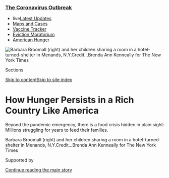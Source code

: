 <div id="app">

<div>

<div>

<div>

</div>

<div data-aria-hidden="false">

<div id="site-content" data-role="main">

<div>

<div class="css-1aor85t" style="opacity:0.000000001;z-index:-1;visibility:hidden">

<div class="css-1hqnpie">

<div class="css-epjblv">

<span class="css-z6pdnw">How Hunger Persists in a Rich Country Like
America</span>

</div>

<div class="css-k008qs">

<div class="css-1iwv8en">

<span class="css-18z7m18"></span>

<div>

<div>

</div>

</div>

</div>

<span class="css-1n6z4y">https://nyti.ms/2EL1Jb4</span>

<div class="css-1705lsu">

<div class="css-4xjgmj">

<div class="css-4skfbu" data-role="toolbar" data-aria-label="Social Media Share buttons, Save button, and Comments Panel with current comment count" data-testid="share-tools">

  - 
  - 
  - 
  - 
    
    <div class="css-6n7j50">
    
    </div>

  - 
  - 

</div>

</div>

</div>

</div>

</div>

</div>

<div class="css-11qgg8s">

<div class="css-l9svim">

### [<span class="css-pa1jbp"><span class="css-1rxm0ex">The Coronavirus</span><span class="css-1rxm0ex"> Outbreak</span></span>](https://www.nytimes3xbfgragh.onion/news-event/coronavirus?name=styln-coronavirus-national&region=TOP_BANNER&block=storyline_menu_recirc&action=click&pgtype=Article&impression_id=79274710-f1c5-11ea-9d0b-75131b3353e3&variant=undefined)

  - <span class="css-ousu42"><span class="css-12clwdu">live</span>[Latest
    Updates](https://www.nytimes3xbfgragh.onion/2020/09/08/world/covid-19-coronavirus.html?name=styln-coronavirus-national&region=TOP_BANNER&block=storyline_menu_recirc&action=click&pgtype=Article&impression_id=79274711-f1c5-11ea-9d0b-75131b3353e3&variant=undefined)</span>
  - <span class="css-ousu42">[Maps and
    Cases](https://www.nytimes3xbfgragh.onion/interactive/2020/us/coronavirus-us-cases.html?name=styln-coronavirus-national&region=TOP_BANNER&block=storyline_menu_recirc&action=click&pgtype=Article&impression_id=79274712-f1c5-11ea-9d0b-75131b3353e3&variant=undefined)</span>
  - <span class="css-ousu42">[Vaccine
    Tracker](https://www.nytimes3xbfgragh.onion/interactive/2020/science/coronavirus-vaccine-tracker.html?name=styln-coronavirus-national&region=TOP_BANNER&block=storyline_menu_recirc&action=click&pgtype=Article&impression_id=79274713-f1c5-11ea-9d0b-75131b3353e3&variant=undefined)</span>
  - <span class="css-ousu42">[Eviction
    Moratorium](https://www.nytimes3xbfgragh.onion/2020/09/02/your-money/eviction-moratorium-covid.html?name=styln-coronavirus-national&region=TOP_BANNER&block=storyline_menu_recirc&action=click&pgtype=Article&impression_id=79274714-f1c5-11ea-9d0b-75131b3353e3&variant=undefined)</span>
  - <span class="css-ousu42">[American
    Hunger](https://www.nytimes3xbfgragh.onion/interactive/2020/09/02/magazine/food-insecurity-hunger-us.html?name=styln-coronavirus-national&region=TOP_BANNER&block=storyline_menu_recirc&action=click&pgtype=Article&impression_id=79274715-f1c5-11ea-9d0b-75131b3353e3&variant=undefined)</span>

</div>

</div>

<div id="fullBleedHeaderContent">

<div class="css-n4ws9g">

![<span class="css-i48y28 e13ogyst0" data-aria-hidden="true">Barbara
Broomall (right) and her children sharing a room in a
hotel-turned-shelter in Menands,
N.Y.</span><span class="css-ach9cc e1z0qqy90" itemprop="copyrightHolder"><span class="css-1ly73wi e1tej78p0">Credit...</span><span><span>Brenda
Ann Kenneally for The New York
Times</span></span></span>](https://static01.graylady3jvrrxbe.onion/images/2020/09/06/magazine/06mag-hunger-intro-09/06mag-hunger-intro-09-articleLarge-v2.jpg?quality=75&auto=webp&disable=upscale)

</div>

<div class="css-3z92zw">

<div class="css-6cn7ki">

<div class="NYTAppHideMasthead css-1bcu9v6 e1suatyy0">

<div class="section css-1o1qe8k e1suatyy2">

<div class="css-cu5p7t er09x8g0">

<div class="css-6n7j50">

</div>

<span class="css-1dv1kvn">Sections</span>

[Skip to content](#site-content)[Skip to site index](#site-index)

</div>

<div class="css-10698na e1huz5gh0">

</div>

</div>

</div>

<div class="css-1sojcmr ehdk2mb0">

# How Hunger Persists in a Rich Country Like America

</div>

Beyond the pandemic emergency, there is a food crisis hidden in plain
sight: Millions struggling for years to feed their families.

</div>

</div>

<div class="css-nwzfg5 e1gnum310">

<span class="css-1f9pvn2 magazine">Barbara Broomall (right) and her
children sharing a room in a hotel-turned-shelter in Menands,
N.Y.</span><span class="css-ach9cc e1z0qqy90" itemprop="copyrightHolder"><span class="css-1ly73wi e1tej78p0">Credit...</span><span><span>Brenda
Ann Kenneally for The New York Times</span></span></span>

</div>

<div id="sponsor-wrapper" class="css-1hyfx7x">

<div id="sponsor-slug" class="css-19vbshk">

Supported by

</div>

[Continue reading the main
story](#after-sponsor)

<div id="sponsor" class="ad sponsor-wrapper" style="text-align:center;height:100%;display:block">

</div>

<div id="after-sponsor">

</div>

</div>

<div class="css-1fl1393 e1gnum311">

<div class="css-18e8msd">

<div class="css-vp77d3 epjyd6m0">

<div class="css-1baulvz">

By <span class="css-1baulvz last-byline" itemprop="name">Adrian Nicole
LeBlanc</span>

</div>

</div>

  - Sept. 2,
    2020

  - 
    
    <div class="css-4xjgmj">
    
    <div class="css-d8bdto" data-role="toolbar" data-aria-label="Social Media Share buttons, Save button, and Comments Panel with current comment count" data-testid="share-tools">
    
      - 
      - 
      - 
      - 
        
        <div class="css-6n7j50">
        
        </div>
    
      - 
      - 
    
    </div>
    
    </div>

</div>

</div>

</div>

<div class="section meteredContent css-1r7ky0e" name="articleBody" itemprop="articleBody">

<div class="css-1fanzo5 StoryBodyCompanionColumn">

<div class="css-53u6y8">

In March, the photographer Brenda Ann Kenneally was visiting Troy, N.Y.,
when the coronavirus pandemic hit the East Coast. She grew up in the
area, bouncing among friends and group homes after her mother kicked her
out when she was 12. Kenneally has spent decades immersed in the
intimate lives of a group of upstate families who share her legacy,
using images to explore the way economic forces ravage people’s lives
for generations. “I knew every single layer of disadvantage they lived
on a daily basis would be exacerbated by Covid,” she says.

As April unfolded, Kenneally checked on friends in crowded apartments
and shelters in and around Troy, and for weeks she was the only person
wearing a mask. Stressors were so common — evictions, unemployment,
isolation — that Covid-19 hadn’t yet struck many of them as particularly
significant. But as jobs continued to disappear in New York and around
the country, Kenneally knew that millions of Americans were now being
thrown into the kind of precarity that the people she knew had long
endured. “It was the moment to connect the root causes of all the things
that people could be shamed for with what you see in front of the
camera,” she says. “The situations that define a life of scarcity were
becoming democratized.”

She returned to Queens, where she lives, packed up her pull camper and
enlisted Rafael Gonzalez, the father of her 26-year-old son, beginning
what would become a 92-day trip across the country documenting food
insecurity. She and Gonzalez met as homeless teenagers working for a
carnival, so they knew the
road.

</div>

</div>

<div id="food-insecurity-hunger-us-embed" class="section interactive-content interactive-size-scoop css-1vzrg66" data-id="100000007319099">

## Hunger Embed

<div class="css-17ih8de interactive-body" data-sourceid="100000007319099">

[](https://www.nytimes3xbfgragh.onion/interactive/2020/09/02/magazine/food-insecurity-hunger-us.html)

<div id="hunger-embed">

<div class="embed-text">

# AMERICA AT HUNGER’S EDGE

<div class="cta">

See all the
photographs![arrow](https://static01.graylady3jvrrxbe.onion/newsgraphics/2020/08/17/hunger/assets/images/tiny_arrow_white.svg)

</div>

</div>

<div class="img-wrapper">

![Sulton family
prays](https://static01.graylady3jvrrxbe.onion/images/2020/09/01/magazine/food-insecurity-hunger-us/food-insecurity-hunger-us-threeByTwoMediumAt2X.jpg)

<div class="photo-credit">

Brenda Ann Kenneally for The New York Times

</div>

</div>

</div>

</div>

</div>

<div class="css-1fanzo5 StoryBodyCompanionColumn">

<div class="css-53u6y8">

The highways were quiet as they headed north. They visited Salvation
Armys and food pantries in Canandaigua, Utica and Buffalo. Kenneally
knocked on car windows and walked the lines. Every postindustrial town
and city they passed through looked abandoned. “You couldn’t tell if
they had been closed down because of globalization three decades ago or
Covid,” she says.

</div>

</div>

<div class="css-1fanzo5 StoryBodyCompanionColumn">

<div class="css-53u6y8">

They made a brief return to Troy before heading west. On Mother’s Day,
Kenneally joined the Stocklas family for a meal. Family members had
pooled their benefits from SNAP (the federal Supplemental Nutrition
Assistance Program — food stamps) to buy the food. “I’ve been watching
the Stocklases struggle to put dinner on the table for 15 years,”
Kenneally says. Kenneally’s mother was aided by food stamps after her
father left, and she used federal food benefits, too, especially when
raising her own son as a single mother.

Then Kenneally and Gonzalez left for Pennsylvania. From there to Gary,
Ind., to Chicago, charities and nonprofits were adjusting to new safety
protocols to deliver food. The Salvation Army has more than 7,600
centers of operation, and many waived eligibility requirements. Food
banks distribute to local pantries, which in turn get groceries directly
to people or to organizations that serve hot meals. Volunteers — many of
them senior citizens — were now at risk, so staff was scrambling to find
help while converting to curbside pickup. In Parma, Ohio, the school
district, like so many across the country, had essentially become its
own food bank. In Memphis, a woman became a distribution point for her
condominium complex, giving away boxed lunches that she retrieved from
her niece’s
school.

</div>

</div>

<div class="css-a7yk8a e73j0it0">

<div class="css-1xdhyk6 erfvjey0">

<span class="css-1ly73wi e1tej78p0">Image</span>

<div class="css-zjzyr8">

<div data-testid="lazyimage-container" style="height:257.77777777777777px">

</div>

</div>

</div>

<span class="css-i48y28 e13ogyst0" data-aria-hidden="true">Jasmine
Williams, 2, lives in Gary, Ind. During the pandemic, she and her family
have had to rely on food from the Salvation Army and meals provided by
the school
district.</span><span class="css-ach9cc e1z0qqy90" itemprop="copyrightHolder"><span class="css-1ly73wi e1tej78p0">Credit...</span><span>Brenda
Ann Kenneally for The New York
Times</span></span>

<div class="css-1xdhyk6 erfvjey0">

<span class="css-1ly73wi e1tej78p0">Image</span>

<div class="css-zjzyr8">

<div data-testid="lazyimage-container" style="height:257.77777777777777px">

</div>

</div>

</div>

<span class="css-i48y28 e13ogyst0" data-aria-hidden="true">Luckas
Manaseri, 12, made apple bread using the chopped-up fruit from a week’s
worth of school
lunches.</span><span class="css-ach9cc e1z0qqy90" itemprop="copyrightHolder"><span class="css-1ly73wi e1tej78p0">Credit...</span><span>Brenda
Ann Kenneally for The New York Times</span></span>

</div>

<div class="css-1fanzo5 StoryBodyCompanionColumn">

<div class="css-53u6y8">

Precarity wasn’t new to Kenneally, but what was striking now was the
astonishing scale. Lines at food banks stretched to hundreds of cars,
some carrying people who had never sought food assistance before. In
Houston, Catholic Charities was providing food to as many as 2,000
people every six hours. The Mamie George Community Center there gave out
567,000 pounds of food in 2019; between March 18, 2020, and July 6, when
Kenneally arrived, the M.G.C.C. had already distributed 528,437 pounds.

</div>

</div>

<div class="css-1fanzo5 StoryBodyCompanionColumn">

<div class="css-53u6y8">

At a time when the heat and the fear were rising, when Americans were
urged to keep distance from loved ones, when protesters — outdoors —
were risking their safety, strangers let Kenneally and Gonzalez, wearing
masks, into their homes and kitchens to watch them prepare their food
and eat. “They understood that telling their food-struggle story now and
even pre-Covid was important,” Kenneally says. She moved in close,
photographing this ordinary intimacy under extraordinary circumstances.
“I want you to feel like you are there, to go in there, to be
vulnerable and to honor the fact that these people are making themselves
vulnerable.”

</div>

</div>

<div class="css-79elbk" data-testid="photoviewer-wrapper">

<div class="css-z3e15g" data-testid="photoviewer-wrapper-hidden">

</div>

<div class="css-1a48zt4 ehw59r15" data-testid="photoviewer-children">

![<span class="css-i48y28 e13ogyst0" data-aria-hidden="true">Deborah
Saylor, one of the dozen women who became known this spring as the Lunch
Lady Legends in Parma, Ohio. The local school district was passing out a
week’s worth of bagged breakfasts and lunches to about 1,500
children.</span><span class="css-ach9cc e1z0qqy90" itemprop="copyrightHolder"><span class="css-1ly73wi e1tej78p0">Credit...</span><span>Brenda
Ann Kenneally for The New York
Times</span></span>](https://static01.graylady3jvrrxbe.onion/images/2020/09/06/magazine/06mag-hunger-intro-05/06mag-hunger-intro-05-articleLarge.jpg?quality=75&auto=webp&disable=upscale)

</div>

</div>

<div class="css-1fanzo5 StoryBodyCompanionColumn">

<div class="css-53u6y8">

**In 1936, Dorothea Lange** took what would become a world-famous
photograph of 32-year-old Florence Owens Thompson, in Nipomo, Calif. It
was early March, and Lange was speeding home to Berkeley, where she
lived. She glimpsed a handwritten sign that read “Pea-Pickers Camp,” but
at first she drove right past it.

She had spent that bitter cold February following migrant workers who
had fled the Dust Bowl and were following crops. Many were starving. By
1936, thousands were flooding into California every month, and police
officers were stationed at the state’s borders to turn back anyone
deemed a “transient.” Lange was taking photographs for the Resettlement
Administration, a New Deal agency that would soon change its name to the
Farm Security Administration, which relocated poor urban and rural
people into government-planned communities. The government’s goal was to
educate voters who hadn’t been so hard hit by the Great Depression and
didn’t know much about the degrees of suffering in their
midst.

<div id="NYT_MAIN_CONTENT_1_REGION" class="css-9tf9ac">

<div>

<div id="styln-covid-updates-world" class="section interactive-content interactive-size-medium css-1ftcdic">

<div class="css-17ih8de interactive-body">

<div id="styln-briefing-block" data-asset-id="QXJ0aWNsZTpueXQ6Ly9hcnRpY2xlLzczNDIwODc0LTQ1NGYtNTQ4Ny1hYzExLTM0Mzg2ODUxZDI3ZA==">

<div class="briefing-block-header-section">

# [Latest Updates: The Coronavirus Outbreak](https://www.nytimes3xbfgragh.onion/2020/09/08/world/covid-19-coronavirus.html?action=click&pgtype=Article&state=default&region=MAIN_CONTENT_1&context=storylines_live_updates)

<div class="briefing-block-ts">

Updated 2020-09-08T11:04:36.368Z

</div>

</div>

  - [As senators return to Washington, an impasse over a virus relief
    package
    looms.](https://www.nytimes3xbfgragh.onion/2020/09/08/world/covid-19-coronavirus.html?action=click&pgtype=Article&state=default&region=MAIN_CONTENT_1&context=storylines_live_updates#link-4a77847f)
  - [Nine drugmakers pledge to thoroughly vet any coronavirus
    vaccine.](https://www.nytimes3xbfgragh.onion/2020/09/08/world/covid-19-coronavirus.html?action=click&pgtype=Article&state=default&region=MAIN_CONTENT_1&context=storylines_live_updates#link-679303d7)
  - [‘The lockdown killed my father’: Farmer suicides add to India’s
    virus
    misery.](https://www.nytimes3xbfgragh.onion/2020/09/08/world/covid-19-coronavirus.html?action=click&pgtype=Article&state=default&region=MAIN_CONTENT_1&context=storylines_live_updates#link-1c973131)

<div class="briefing-block-footer">

<div class="briefing-block-footer-meta">

[See more
updates](https://www.nytimes3xbfgragh.onion/2020/09/08/world/covid-19-coronavirus.html?action=click&pgtype=Article&state=default&region=MAIN_CONTENT_1&context=storylines_live_updates)

</div>

<div class="briefing-block-briefinglinks">

<span>More live coverage:</span>
[Markets](https://www.nytimes3xbfgragh.onion/live/2020/09/08/business/stock-market-today-coronavirus?action=click&pgtype=Article&state=default&region=MAIN_CONTENT_1&context=storylines_live_updates)

</div>

</div>

</div>

</div>

</div>

</div>

</div>

After Lange passed the pea-pickers sign, she drove for another 20 miles,
wanting to believe, she later wrote in an article, that she already had
enough evidence of hardship, but she had an argument with herself:
“Dorothea, how about that camp back there? … Nobody could ask this of
you, now could they? … To turn back certainly is not necessary. Isn’t
this just one more of the same?” She turned back to see for
herself.

</div>

</div>

<div class="css-79elbk" data-testid="photoviewer-wrapper">

<div class="css-z3e15g" data-testid="photoviewer-wrapper-hidden">

</div>

<div class="css-1a48zt4 ehw59r15" data-testid="photoviewer-children">

<div class="css-1xdhyk6 erfvjey0">

<span class="css-1ly73wi e1tej78p0">Image</span>

<div class="css-zjzyr8">

<div data-testid="lazyimage-container" style="height:482.0444444444445px">

</div>

</div>

</div>

<span class="css-i48y28 e13ogyst0" data-aria-hidden="true">Dorothea
Lange’s “Migrant Mother,” photographed in Nipomo, Calif., in
1936.</span><span class="css-ach9cc e1z0qqy90" itemprop="copyrightHolder"><span class="css-1ly73wi e1tej78p0">Credit...</span><span>Library
of Congress</span></span>

</div>

</div>

<div class="css-1fanzo5 StoryBodyCompanionColumn">

<div class="css-53u6y8">

She found Thompson and three of her children huddled under a tattered,
dirty tent. “She said that they had been living on frozen vegetables
from the surrounding fields, and birds that the children killed,” Lange
wrote. “She seemed to know that my pictures might help her, and so she
helped me.”

</div>

</div>

<div class="css-1fanzo5 StoryBodyCompanionColumn">

<div class="css-53u6y8">

Lange’s photographs of Thompson ran in The San Francisco News shortly
afterward. The public reaction to the image of an attractive mother and
her daughters was immediate: letters of concern, calls to action,
donations. The government assembled 20,000 pounds of emergency food, but
by the time it was shipped to that particular migrant camp, the woman
had already packed up her seven hungry children and pressed on. The
image, which eventually came to be titled “Migrant Mother,” circulated
widely and increased popular support for the New Deal programs that
evolved into what remains of our social safety net today. Until 1978,
her name — and that she was of Cherokee descent — remained unknown.

<div id="NYT_MAIN_CONTENT_2_REGION" class="css-9tf9ac">

<div>

</div>

</div>

Our treatment of hunger as an emergency, rather than a symptom of
systemic inequities, has long informed our response to it, and as a
result, government programs have been designed to alleviate each peak
rather than to address the factors that produce them. “Hunger becoming
public is the start of a struggle, but it’s only the beginning of what’s
required for change,” says Laurie B. Green, an associate professor of
history at the University of Texas at Austin, whose research looks at
the moment in the 1960s when public health commissions, politicians and
the media “discovered” hunger.

The severing of hunger from its socioeconomic context minimized the
relationship between the restructuring of land, labor and industrial
farming and its effect on diets and access to healthful food. Federal
surplus-commodity programs grew out of the Great Depression, providing
hungry people with leftover staples like flour, rice and lard. But their
priority was to subsidize white farmers; the starchy diet did little to
alleviate malnutrition. In the early 1960s, some areas began to offer
food stamps instead. But because the coupons needed to be purchased
every month, and values were set by local counties, they were
inaccessible to the poorest — especially Southern Black residents — who
were now unable to get any food at all. Activists like Fannie Lou Hamer
organized against the program. The purchase requirement remained in
place until 1977.

The first food bank opened in 1967. That December, Look magazine
published photographs by Al Clayton, part of an exposé about a destitute
family living in a windowless shack on no more than “coffee, flour and
an inch of rice in a cellophane bag.” The next year, a CBS documentary,
“Hunger in America,” featured a baby in an American hospital crib
dying of starvation onscreen. Public pressure led to legislation that
improved access to food stamps and created the Special Supplemental
Nutrition Program for Women, Infants and Children (WIC) in 1972.

</div>

</div>

<div class="css-79elbk" data-testid="photoviewer-wrapper">

<div class="css-z3e15g" data-testid="photoviewer-wrapper-hidden">

</div>

<div class="css-1a48zt4 ehw59r15" data-testid="photoviewer-children">

<div class="css-1xdhyk6 erfvjey0">

<span class="css-1ly73wi e1tej78p0">Image</span>

<div class="css-zjzyr8">

<div data-testid="lazyimage-container" style="height:545.2px">

</div>

</div>

</div>

<span class="css-i48y28 e13ogyst0" data-aria-hidden="true">An image from
Al Clayton’s exploration of poverty in the South in
1967.</span><span class="css-ach9cc e1z0qqy90" itemprop="copyrightHolder"><span class="css-1ly73wi e1tej78p0">Credit...</span><span>The
Estate of Al Clayton</span></span>

</div>

</div>

<div class="css-1fanzo5 StoryBodyCompanionColumn">

<div class="css-53u6y8">

But those programs weren’t designed to eliminate need. WIC limits the
age of child recipients; SNAP meets roughly two-thirds of a household’s
food needs, and recipients run out of food by the end of the month. “Our
whole safety net is based on the premise that all able-bodied adults can
get a job, and every kind of assistance is temporary,” says the
Princeton sociologist Kathryn
Edin.

<div id="NYT_MAIN_CONTENT_3_REGION" class="css-9tf9ac">

<div>

<div id="styln-prism-freeform-1594220623585" class="section interactive-content interactive-size-medium css-1ftcdic">

<div class="css-17ih8de interactive-body">

<div id="prism-freeform-block-62914" class="css-19mumt8" data-role="complementary" data-storyline="The Coronavirus Outbreak" data-truncated="true" tabindex="0">

<div class="css-a8d9oz">

<div class="css-eb027h">

[](https://www.nytimes3xbfgragh.onion/news-event/coronavirus?action=click&pgtype=Article&state=default&region=MAIN_CONTENT_3&context=storylines_faq)

### The Coronavirus Outbreak ›

#### Frequently Asked Questions

Updated September 4, 2020

  - #### What are the symptoms of coronavirus?
    
      - In the beginning, the coronavirus [seemed like it was primarily
        a respiratory
        illness](https://www.nytimes3xbfgragh.onion/article/coronavirus-facts-history.html?action=click&pgtype=Article&state=default&region=MAIN_CONTENT_3&context=storylines_faq#link-6817bab5) —
        many patients had fever and chills, were weak and tired, and
        coughed a lot, though some people don’t show many symptoms at
        all. Those who seemed sickest had pneumonia or acute respiratory
        distress syndrome and received supplemental oxygen. By now,
        doctors have identified many more symptoms and syndromes. In
        April, [the C.D.C. added to the list of early
        signs](https://www.nytimes3xbfgragh.onion/2020/04/27/health/coronavirus-symptoms-cdc.html?action=click&pgtype=Article&state=default&region=MAIN_CONTENT_3&context=storylines_faq) sore
        throat, fever, chills and muscle aches. Gastrointestinal upset,
        such as diarrhea and nausea, has also been observed. Another
        telltale sign of infection may be a sudden, profound diminution
        of one’s [sense of smell and
        taste.](https://www.nytimes3xbfgragh.onion/2020/03/22/health/coronavirus-symptoms-smell-taste.html?action=click&pgtype=Article&state=default&region=MAIN_CONTENT_3&context=storylines_faq) Teenagers
        and young adults in some cases have developed painful red and
        purple lesions on their fingers and toes — nicknamed “Covid toe”
        — but few other serious symptoms.

  - #### Why is it safer to spend time together outside?
    
      - [Outdoor
        gatherings](https://www.nytimes3xbfgragh.onion/2020/05/15/us/coronavirus-what-to-do-outside.html?action=click&pgtype=Article&state=default&region=MAIN_CONTENT_3&context=storylines_faq) lower
        risk because wind disperses viral droplets, and sunlight can
        kill some of the virus. Open spaces prevent the virus from
        building up in concentrated amounts and being inhaled, which can
        happen when infected people exhale in a confined space for long
        stretches of time, said Dr. Julian W. Tang, a virologist at the
        University of Leicester.

  - #### Why does standing six feet away from others help?
    
      - The coronavirus spreads primarily through droplets from your
        mouth and nose, especially when you cough or sneeze. The C.D.C.,
        one of the organizations using that measure, [bases its
        recommendation of six
        feet](https://www.nytimes3xbfgragh.onion/2020/04/14/health/coronavirus-six-feet.html?action=click&pgtype=Article&state=default&region=MAIN_CONTENT_3&context=storylines_faq) on
        the idea that most large droplets that people expel when they
        cough or sneeze will fall to the ground within six feet. But six
        feet has never been a magic number that guarantees complete
        protection. Sneezes, for instance, can launch droplets a lot
        farther than six feet, [according to a recent
        study](https://jamanetwork.com/journals/jama/fullarticle/2763852).
        It's a rule of thumb: You should be safest standing six feet
        apart outside, especially when it's windy. But keep a mask on at
        all times, even when you think you’re far enough apart.

  - #### I have antibodies. Am I now immune?
    
      - As of right now,[ that seems likely, for at least several
        months.](https://www.nytimes3xbfgragh.onion/2020/07/22/health/covid-antibodies-herd-immunity.html?action=click&pgtype=Article&state=default&region=MAIN_CONTENT_3&context=storylines_faq) There
        have been frightening accounts of people suffering what seems to
        be a second bout of Covid-19. But experts say these patients may
        have a drawn-out course of infection, with the virus taking a
        slow toll weeks to months after initial exposure. People
        infected with the coronavirus typically
        [produce](https://www.nature.com/articles/s41586-020-2456-9) immune
        molecules called antibodies, which are [protective proteins made
        in response to an
        infection](https://www.nytimes3xbfgragh.onion/2020/05/07/health/coronavirus-antibody-prevalence.html?action=click&pgtype=Article&state=default&region=MAIN_CONTENT_3&context=storylines_faq)[.
        These antibodies
        may](https://www.nytimes3xbfgragh.onion/2020/05/07/health/coronavirus-antibody-prevalence.html?action=click&pgtype=Article&state=default&region=MAIN_CONTENT_3&context=storylines_faq) last
        in the body [only two to three
        months](https://www.nature.com/articles/s41591-020-0965-6),
        which may seem worrisome, but that’s perfectly normal after an
        acute infection subsides, said Dr. Michael Mina, an immunologist
        at Harvard University. It may be possible to get the coronavirus
        again, but it’s highly unlikely that it would be possible in a
        short window of time from initial infection or make people
        sicker the second time.

  - #### What are my rights if I am worried about going back to work?
    
      - Employers have to provide [a safe
        workplace](https://www.osha.gov/SLTC/covid-19/standards.html) with
        policies that protect everyone equally. [And if one of your
        co-workers tests positive for the coronavirus, the
        C.D.C.](https://www.nytimes3xbfgragh.onion/article/coronavirus-money-unemployment.html?action=click&pgtype=Article&state=default&region=MAIN_CONTENT_3&context=storylines_faq) has
        said that [employers should tell their
        employees](https://www.cdc.gov/coronavirus/2019-ncov/community/guidance-business-response.html) --
        without giving you the sick employee’s name -- that they may
        have been exposed to the
virus.

<div id="styln-survey-component-62914" class="styln-survey-component" data-surveyname="faq" data-surveystoryline="coronavirus">

</div>

</div>

<div class="css-6mllg9">

</div>

<div class="css-pmm6ed">

<span class="css-5gimkt"></span>

</div>

</div>

</div>

</div>

</div>

</div>

</div>

In the 1980s, in response to cuts to food benefits during the Reagan
administration, hunger was discovered again with commissions and
reports. The underlying problem was bound up with the increasingly
punishing nature of the American economy, especially for people of
color. Food banks were supposed to fill in the gaps. But today more than
37 million Americans are food insecure, according to the U.S.D.A. “We
call it an emergency food system, but it’s a 50-year emergency,” says
Noreen Springstead, executive director of WhyHunger, which supports
grass-roots organizations that approach food insecurity systemically.

</div>

</div>

<div class="css-1fanzo5 StoryBodyCompanionColumn">

<div class="css-53u6y8">

**Food insecurity no longer** looks like a skinny mother in a tent or
children with rickets and kwashiorkor; it looks like fast food at the
end of the month when SNAP runs out, or rural “food deserts,” where few
food banks reach. Its legacy is diabetes, high blood pressure and
obesity.

The pandemic has revealed the fragility of a highly centralized
industrial food system and has given us a glimpse of the tenuous lives
of the workers who farm, process, deliver and ring up the food we need.
It also has shown, as Springstead points out, just “how close people are
to the edge of the abyss. They can’t keep their apartment and can’t pay
for their groceries; they are one paycheck away from, ‘What am I going
to
do?’”

</div>

</div>

<div class="css-a7yk8a e73j0it0">

<div class="css-1xdhyk6 erfvjey0">

<span class="css-1ly73wi e1tej78p0">Image</span>

<div class="css-zjzyr8">

<div data-testid="lazyimage-container" style="height:257.77777777777777px">

</div>

</div>

</div>

<span class="css-i48y28 e13ogyst0" data-aria-hidden="true">Gesma
Mohamed, a single mother with three small children, works 10-hour night
shifts processing returned packages at a warehouse. ‘‘Every time I come
home, the kids say, ‘Mama, mama, we hungry\!’
’’</span><span class="css-ach9cc e1z0qqy90" itemprop="copyrightHolder"><span class="css-1ly73wi e1tej78p0">Credit...</span><span>Brenda
Ann Kenneally for The New York
Times</span></span>

<div class="css-1xdhyk6 erfvjey0">

<span class="css-1ly73wi e1tej78p0">Image</span>

<div class="css-zjzyr8">

<div data-testid="lazyimage-container" style="height:257.77777777777777px">

</div>

</div>

</div>

<span class="css-i48y28 e13ogyst0" data-aria-hidden="true">Zubaidah
Abdulshukur, 40, and her husband, who works at a recycling plant,
receive $1,000 a month in food stamps for their six children; when the
benefits run out, she picks up donations from a food truck around the
corner.</span><span class="css-ach9cc e1z0qqy90" itemprop="copyrightHolder"><span class="css-1ly73wi e1tej78p0">Credit...</span><span>Brenda
Ann Kenneally for The New York Times</span></span>

</div>

<div class="css-1fanzo5 StoryBodyCompanionColumn">

<div class="css-53u6y8">

Programs created to help the poorest Americans now supplement the
working poor. More than half of all SNAP recipients work. The pandemic
has heightened food insecurity. The Salvation Army reported an 84
percent increase since last year in the number of boxes handed out at
their drive-through pantries. Meals on Wheels has seen a 47 percent
increase in the number of people it serves. In addition to federal
subsidies, food banks rely on private donations, which historically
decline during economic downturns. Corporate donors are selling more of
the food they would ordinarily donate because it’s no longer expiring on
the shelves.

Even before the pandemic, food insecurity was entangled with
unaffordable housing, health care costs, unreliable transportation. In
Troy, before she traveled across the country, Kenneally met with her
friend Barbara Broomall. Three days before the eviction moratorium,
federal marshals put Broomall, her three children and their belongings
on the street. With the pandemic lockdown, it became clear that her only
option was a room in the Schuyler Inn, a homeless shelter that was once
a hotel. Broomall and her son both received S.S.I. for mental health
issues, and the $1,457 rent ate up the checks. She had no car to reach
her children’s schools to collect the food they were distributing,
though before the school kitchens were up and running, they were
offering only snacks — Ritz crackers, chips, granola bars — so it wasn’t
worth bus fare. The Schuyler Inn didn’t provide Wi-Fi, so her daughter
tried to connect to her schoolwork in a Burger King parking
lot.

</div>

</div>

<div class="css-79elbk" data-testid="photoviewer-wrapper">

<div class="css-z3e15g" data-testid="photoviewer-wrapper-hidden">

</div>

<div class="css-1a48zt4 ehw59r15" data-testid="photoviewer-children">

<div class="css-1xdhyk6 erfvjey0">

<span class="css-1ly73wi e1tej78p0">Image</span>

<div class="css-zjzyr8">

<div data-testid="lazyimage-container" style="height:262.2888888888889px">

</div>

</div>

</div>

<span class="css-i48y28 e13ogyst0" data-aria-hidden="true">Rosy Romero,
26, and her three children: Alexander, 7; Azly, 2; and Cristina, 9
months. Romero, who lost her babysitting job when the pandemic hit, gets
food from her church and a food
pantry.</span><span class="css-ach9cc e1z0qqy90" itemprop="copyrightHolder"><span class="css-1ly73wi e1tej78p0">Credit...</span><span>Brenda
Ann Kenneally for The New York Times</span></span>

</div>

</div>

<div class="css-1fanzo5 StoryBodyCompanionColumn">

<div class="css-53u6y8">

If they go on for too long, temporary solutions become permanent. Food
banks become bureaucracies; hotels meant to hold the overflow of
shelters, like the Schuyler Inn, become homes. Public schools, which
have never reconciled their hours with the actual schedules of working
people, become essential hubs for entire communities.

</div>

</div>

<div class="css-1fanzo5 StoryBodyCompanionColumn">

<div class="css-53u6y8">

On July 16, toward the end of her travels, Kenneally pulled up to the
fields of Hatch, N.M. Teodula Portillo, 47, had been up since 4 a.m. She
had allowed her teenage sons 20 more minutes to sleep and didn’t wake
her 11-year-old twin daughters because they cannot work legally until
they are 12. By 5:30 a.m., Portillo and her boys were bent over picking
onions, for which they are paid by the bushel. Employers are required to
pay minimum wage only for certain tasks that are part of agricultural
work. Portillo receives SNAP intermittently — if she earns too much,
they are not eligible. Kenneally knelt on the dirt and began shooting,
some 900 miles from Nipomo, where Lange took her iconic photograph,
which helped Americans discover the hunger that both she and Kenneally
knew too much about. The attachment to this discovering is as persistent
as the underlying social problems — which to this day remain
ignored.

</div>

</div>

<div class="css-79elbk" data-testid="photoviewer-wrapper">

<div class="css-z3e15g" data-testid="photoviewer-wrapper-hidden">

</div>

<div class="css-1a48zt4 ehw59r15" data-testid="photoviewer-children">

<div class="css-1xdhyk6 erfvjey0">

<span class="css-1ly73wi e1tej78p0">Image</span>

<div class="css-zjzyr8">

<div data-testid="lazyimage-container" style="height:257.77777777777777px">

</div>

</div>

</div>

<span class="css-i48y28 e13ogyst0" data-aria-hidden="true">Rene Lopez,
46, helped open a food bank on the Pascua Yaqui reservation in Tucson
last year. “I know how it is on the reservation,” said Lopez, who is
half Native American. “When you’re out there, it’s far, there’s no
grocery stores
nearby.”</span><span class="css-ach9cc e1z0qqy90" itemprop="copyrightHolder"><span class="css-1ly73wi e1tej78p0">Credit...</span><span>Brenda
Ann Kenneally for The New York Times</span></span>

</div>

</div>

<div class="css-1fanzo5 StoryBodyCompanionColumn">

<div class="css-53u6y8">

-----

**Adrian Nicole LeBlanc**, an independent journalist and MacArthur
fellow, was embedded in an assisted-living facility as Kenneally began
her trip for this issue. They have worked together since 2003. **Brenda
Ann Kenneally** is a multimedia journalist who, over 30 years, has
produced participatory media projects with families from her home
community, including “Upstate Girls: Unraveling Collar City.” She is
currently assembling a multimedia autobiography, charting her experience
from being a disenfranchised youth to becoming a Guggenheim fellow and
frequent contributor to the
magazine.

</div>

</div>

<div id="food-insecurity-hunger-us-embed" class="section interactive-content interactive-size-scoop css-1vzrg66" data-id="100000007319099">

## Hunger Embed

<div class="css-17ih8de interactive-body" data-sourceid="100000007319099">

[](https://www.nytimes3xbfgragh.onion/interactive/2020/09/02/magazine/food-insecurity-hunger-us.html)

<div id="hunger-embed">

<div class="embed-text">

# AMERICA AT HUNGER’S EDGE

<div class="cta">

See all the
photographs![arrow](https://static01.graylady3jvrrxbe.onion/newsgraphics/2020/08/17/hunger/assets/images/tiny_arrow_white.svg)

</div>

</div>

<div class="img-wrapper">

![Sulton family
prays](https://static01.graylady3jvrrxbe.onion/images/2020/09/01/magazine/food-insecurity-hunger-us/food-insecurity-hunger-us-threeByTwoMediumAt2X.jpg)

<div class="photo-credit">

Brenda Ann Kenneally for The New York Times

</div>

</div>

</div>

</div>

</div>

</div>

<div>

</div>

<div>

</div>

<div>

</div>

<div>

<div id="bottom-wrapper" class="css-1ede5it">

<div id="bottom-slug" class="css-l9onyx">

Advertisement

</div>

[Continue reading the main
story](#after-bottom)

<div id="bottom" class="ad bottom-wrapper" style="text-align:center;height:100%;display:block;min-height:90px">

</div>

<div id="after-bottom">

</div>

</div>

</div>

</div>

</div>

## Site Index

<div>

</div>

## Site Information Navigation

  - [© <span>2020</span> <span>The New York Times
    Company</span>](https://help.nytimes3xbfgragh.onion/hc/en-us/articles/115014792127-Copyright-notice)

<!-- end list -->

  - [NYTCo](https://www.nytco.com/)
  - [Contact
    Us](https://help.nytimes3xbfgragh.onion/hc/en-us/articles/115015385887-Contact-Us)
  - [Work with us](https://www.nytco.com/careers/)
  - [Advertise](https://nytmediakit.com/)
  - [T Brand Studio](http://www.tbrandstudio.com/)
  - [Your Ad
    Choices](https://www.nytimes3xbfgragh.onion/privacy/cookie-policy#how-do-i-manage-trackers)
  - [Privacy](https://www.nytimes3xbfgragh.onion/privacy)
  - [Terms of
    Service](https://help.nytimes3xbfgragh.onion/hc/en-us/articles/115014893428-Terms-of-service)
  - [Terms of
    Sale](https://help.nytimes3xbfgragh.onion/hc/en-us/articles/115014893968-Terms-of-sale)
  - [Site
    Map](https://spiderbites.nytimes3xbfgragh.onion)
  - [Help](https://help.nytimes3xbfgragh.onion/hc/en-us)
  - [Subscriptions](https://www.nytimes3xbfgragh.onion/subscription?campaignId=37WXW)

</div>

</div>

</div>

</div>
